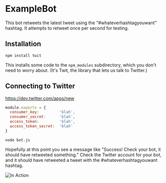 # ExampleBot

This bot retweets the latest tweet using the "#whateverhashtagyouwant" hashtag. It attempts to retweet once per second for testing.

## Installation

`npm install twit`

This installs some code to the `npm_modules` subdirectory, which you don't need to worry about. (It's Twit, the library that lets us talk to Twitter.)

## Connecting to Twitter

https://dev.twitter.com/apps/new



```javascript
module.exports = {
  consumer_key:         'blah',
  consumer_secret:      'blah',
  access_token:         'blah',
  access_token_secret:  'blah'
}
```



`node bot.js`

Hopefully at this point you see a message like "Success! Check your bot, it should have retweeted something." Check the Twitter account for your bot, and it should have retweeted a tweet with the #whateverhashtagyouwant hashtag.

![In Action](https://dl.dropboxusercontent.com/u/32232546/Screen%20Shot%202017-03-30%20at%202.07.45%20PM.png "In Action")


